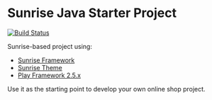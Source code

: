 # Sunrise Java Starter Project
[![Build Status](https://travis-ci.org/commercetools/commercetools-sunrise-java-starter.svg?branch=master)](https://travis-ci.org/commercetools/commercetools-sunrise-java-starter)

Sunrise-based project using:
- [Sunrise Framework](https://github.com/commercetools/commercetools-sunrise-java)
- [Sunrise Theme](https://github.com/commercetools/commercetools-sunrise-theme)
- [Play Framework 2.5.x](https://www.playframework.com/documentation/2.5.x/Home)

Use it as the starting point to develop your own online shop project.
